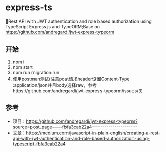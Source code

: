 # express-ts
🍢Rest API with JWT authentication and role based authorization using TypeScript Express.js and TypeORM;Base on https://github.com/andregardi/jwt-express-typeorm


## 开始
1. npm i
2. npm start
3. npm run migration:run
4. 使用postman测试(注意post请求header设置Content-Type :application/json并且body选择raw，参考https://github.com/andregardi/jwt-express-typeorm/issues/3)

## 参考
- 项目：https://github.com/andregardi/jwt-express-typeorm?source=post_page-----fbfa3cab22a4----------------------
- 文章：https://medium.com/javascript-in-plain-english/creating-a-rest-api-with-jwt-authentication-and-role-based-authorization-using-typescript-fbfa3cab22a4